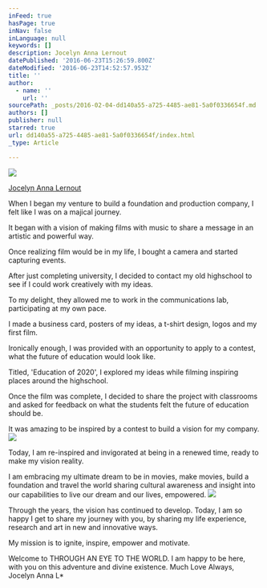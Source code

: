 ```yaml
---
inFeed: true
hasPage: true
inNav: false
inLanguage: null
keywords: []
description: Jocelyn Anna Lernout
datePublished: '2016-06-23T15:26:59.800Z'
dateModified: '2016-06-23T14:52:57.953Z'
title: ''
author:
  - name: ''
    url: ''
sourcePath: _posts/2016-02-04-dd140a55-a725-4485-ae81-5a0f0336654f.md
authors: []
publisher: null
starred: true
url: dd140a55-a725-4485-ae81-5a0f0336654f/index.html
_type: Article

---
```

![](https://s3-us-west-2.amazonaws.com/the-grid-img/p/d8f0deba2fd8ebe4394f89d41949f4597b3756d4.png)

[Jocelyn Anna Lernout][0]

When I
began my venture to build a foundation and production company, I felt like I
was on a majical journey.

It began with
a vision of making films with music to share a message in an artistic and
powerful way.

Once realizing film would
be in my life, I bought a camera and started capturing events.

After just completing university, I decided
to contact my old highschool to see if I could work creatively with my
ideas.

To my delight, they allowed me to
work in the communications lab, participating at my own pace.

I made a business card, posters of my ideas,
a t-shirt design, logos and my first film.

Ironically enough, I was provided with an opportunity to apply to a
contest, what the future of education would look like.

Titled, 'Education of 2020', I explored my
ideas while filming inspiring places around the highschool.

Once the film was complete, I decided to
share the project with classrooms and asked for feedback on what the students
felt the future of education should be. 

It was amazing to be
inspired by a contest to build a vision for my company.
![](https://the-grid-user-content.s3-us-west-2.amazonaws.com/a706d8ad-03a1-4d6a-9533-69c2b5cd48c3.jpg)

Today, I am re-inspired and invigorated at
being in a renewed time, ready to make my vision reality.

I am embracing my ultimate dream to be in movies, make movies, build a foundation and travel the world sharing cultural awareness and insight into our capabilities to live our dream and our lives, empowered.
![](https://the-grid-user-content.s3-us-west-2.amazonaws.com/5f9a6b6a-288a-43d3-8a85-67d72b74f546.jpg)

Through the years, the vision has continued to develop.  Today, I am so happy I get to share my journey with you, by sharing my life experience, research and art in new and innovative ways.   

My mission is to ignite, inspire, empower and motivate.

Welcome to THROUGH AN EYE TO THE WORLD.  I am happy to be here, with you on this adventure and divine existence.  Much Love Always, Jocelyn Anna L\*

[0]: https://twitter.com/LivJocelyn?lang=en